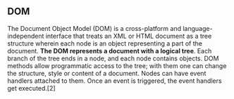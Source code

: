 ## DOM

The Document Object Model (DOM) is a cross-platform and language-independent interface that treats an XML or HTML document as a tree structure
wherein each node is an object representing a part of the document. **The DOM represents a document with a logical tree**. Each branch of the tree ends in a node, and each node contains objects. DOM methods allow programmatic access to the tree; with them one can change the structure, style or content of a document. 
Nodes can have event handlers attached to them. Once an event is triggered, the event handlers get executed.[2]
